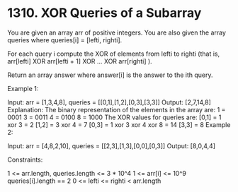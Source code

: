 # 1310. XOR Queries of a Subarray

You are given an array arr of positive integers. You are also given the array queries where queries[i] = [lefti, righti].

For each query i compute the XOR of elements from lefti to righti (that is, arr[lefti] XOR arr[lefti + 1] XOR ... XOR arr[righti] ).

Return an array answer where answer[i] is the answer to the ith query.

Example 1:

Input: arr = [1,3,4,8], queries = [[0,1],[1,2],[0,3],[3,3]]
Output: [2,7,14,8]
Explanation:
The binary representation of the elements in the array are:
1 = 0001
3 = 0011
4 = 0100
8 = 1000
The XOR values for queries are:
[0,1] = 1 xor 3 = 2
[1,2] = 3 xor 4 = 7
[0,3] = 1 xor 3 xor 4 xor 8 = 14
[3,3] = 8
Example 2:

Input: arr = [4,8,2,10], queries = [[2,3],[1,3],[0,0],[0,3]]
Output: [8,0,4,4]

Constraints:

1 <= arr.length, queries.length <= 3 \* 10^4
1 <= arr[i] <= 10^9
queries[i].length == 2
0 <= lefti <= righti < arr.length
